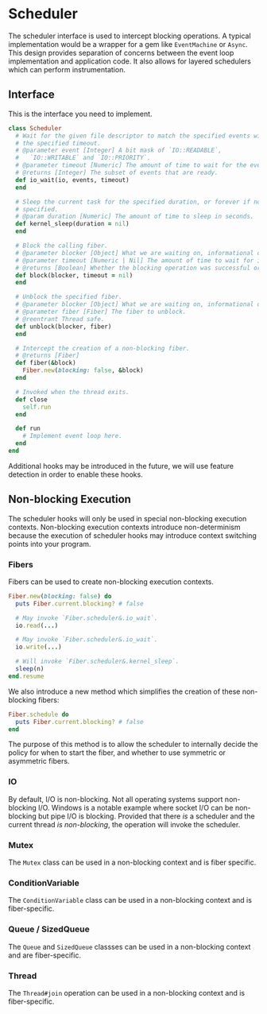 # Scheduler

The scheduler interface is used to intercept blocking operations. A typical
implementation would be a wrapper for a gem like `EventMachine` or `Async`. This
design provides separation of concerns between the event loop implementation
and application code. It also allows for layered schedulers which can perform
instrumentation.

## Interface

This is the interface you need to implement.

~~~ ruby
class Scheduler
  # Wait for the given file descriptor to match the specified events within
  # the specified timeout.
  # @parameter event [Integer] A bit mask of `IO::READABLE`,
  #   `IO::WRITABLE` and `IO::PRIORITY`.
  # @parameter timeout [Numeric] The amount of time to wait for the event in seconds.
  # @returns [Integer] The subset of events that are ready.
  def io_wait(io, events, timeout)
  end

  # Sleep the current task for the specified duration, or forever if not
  # specified.
  # @param duration [Numeric] The amount of time to sleep in seconds.
  def kernel_sleep(duration = nil)
  end

  # Block the calling fiber.
  # @parameter blocker [Object] What we are waiting on, informational only.
  # @parameter timeout [Numeric | Nil] The amount of time to wait for in seconds.
  # @returns [Boolean] Whether the blocking operation was successful or not.
  def block(blocker, timeout = nil)
  end

  # Unblock the specified fiber.
  # @parameter blocker [Object] What we are waiting on, informational only.
  # @parameter fiber [Fiber] The fiber to unblock.
  # @reentrant Thread safe.
  def unblock(blocker, fiber)
  end

  # Intercept the creation of a non-blocking fiber.
  # @returns [Fiber]
  def fiber(&block)
    Fiber.new(blocking: false, &block)
  end

  # Invoked when the thread exits.
  def close
    self.run
  end

  def run
    # Implement event loop here.
  end
end
~~~

Additional hooks may be introduced in the future, we will use feature detection
in order to enable these hooks.

## Non-blocking Execution

The scheduler hooks will only be used in special non-blocking execution
contexts. Non-blocking execution contexts introduce non-determinism because the
execution of scheduler hooks may introduce context switching points into your
program.

### Fibers

Fibers can be used to create non-blocking execution contexts.

~~~ ruby
Fiber.new(blocking: false) do
  puts Fiber.current.blocking? # false

  # May invoke `Fiber.scheduler&.io_wait`.
  io.read(...)

  # May invoke `Fiber.scheduler&.io_wait`.
  io.write(...)

  # Will invoke `Fiber.scheduler&.kernel_sleep`.
  sleep(n)
end.resume
~~~

We also introduce a new method which simplifies the creation of these
non-blocking fibers:

~~~ ruby
Fiber.schedule do
  puts Fiber.current.blocking? # false
end
~~~

The purpose of this method is to allow the scheduler to internally decide the
policy for when to start the fiber, and whether to use symmetric or asymmetric
fibers.

### IO

By default, I/O is non-blocking. Not all operating systems support non-blocking
I/O. Windows is a notable example where socket I/O can be non-blocking but pipe
I/O is blocking. Provided that there *is* a scheduler and the current thread *is
non-blocking*, the operation will invoke the scheduler.

### Mutex

The `Mutex` class can be used in a non-blocking context and is fiber specific.

### ConditionVariable

The `ConditionVariable` class can be used in a non-blocking context and is
fiber-specific.

### Queue / SizedQueue

The `Queue` and `SizedQueue` classses can be used in a non-blocking context and
are fiber-specific.

### Thread

The `Thread#join` operation can be used in a non-blocking context and is
fiber-specific.
